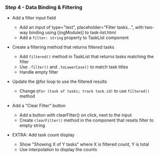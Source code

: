 ### Step 4 - Data Binding & Filtering

- Add a filter input field
    - Add an input of type="text", placeholder="Filter tasks...", with two-way binding using [(ngModule)] to task-list.html
    - Add a `filter: string` property to TaskList component

- Create a filtering method that returns filtered tasks
    - Add `filtered()` method in TaskList that returns tasks matching the filter
    - Use `.filter()` and `.toLowerCase()` to match task titles
    - Handle empty filter

- Update the @for loop to use the filtered results
    - Change `@for (task of tasks; track task.id)` to use `filtered()` method

- Add a "Clear Filter" button
    - Add a button with clearFilter() on click, next to the input
    - Create `clearFilter()` method in the component that resets filter to empty string

- EXTRA: Add task count display
    - Show "Showing X of Y tasks" where X is filtered count, Y is total
    - Use interpolation to display the counts